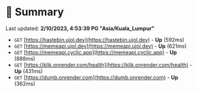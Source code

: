 # 📖 Summary
Last updated: **2/10/2023, 4:53:39 PG "Asia/Kuala_Lumpur"**

- `GET` [https://hastebin.ujol.dev](https://hastebin.ujol.dev) - **Up** (592ms)
- `GET` [https://memeapi.ujol.dev](https://memeapi.ujol.dev) - **Up** (621ms)
- `GET` [https://memeapi.cyclic.app](https://memeapi.cyclic.app) - **Up** (888ms)
- `GET` [https://klik.onrender.com/health](https://klik.onrender.com/health) - **Up** (431ms)
- `GET` [https://dumb.onrender.com](https://dumb.onrender.com) - **Up** (362ms)
